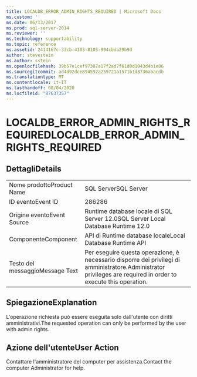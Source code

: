 ```yaml
---
title: LOCALDB_ERROR_ADMIN_RIGHTS_REQUIRED | Microsoft Docs
ms.custom: ''
ms.date: 06/13/2017
ms.prod: sql-server-2014
ms.reviewer: ''
ms.technology: supportability
ms.topic: reference
ms.assetid: 2414167c-33cb-4103-8105-994cbda29b9d
author: stevestein
ms.author: sstein
ms.openlocfilehash: 39b57e1cef97387a17f2ad7f61d0d1043d4b1e06
ms.sourcegitcommit: ad4d92dce894592a259721a1571b1d8736abacdb
ms.translationtype: MT
ms.contentlocale: it-IT
ms.lasthandoff: 08/04/2020
ms.locfileid: "87637357"
---
```

# <a name="localdb_error_admin_rights_required"></a><span data-ttu-id="92cd8-102">LOCALDB_ERROR_ADMIN_RIGHTS_REQUIRED</span><span class="sxs-lookup"><span data-stu-id="92cd8-102">LOCALDB_ERROR_ADMIN_RIGHTS_REQUIRED</span></span>
    
## <a name="details"></a><span data-ttu-id="92cd8-103">Dettagli</span><span class="sxs-lookup"><span data-stu-id="92cd8-103">Details</span></span>  
  
|||  
|-|-|  
|<span data-ttu-id="92cd8-104">Nome prodotto</span><span class="sxs-lookup"><span data-stu-id="92cd8-104">Product Name</span></span>|<span data-ttu-id="92cd8-105">SQL Server</span><span class="sxs-lookup"><span data-stu-id="92cd8-105">SQL Server</span></span>|  
|<span data-ttu-id="92cd8-106">ID evento</span><span class="sxs-lookup"><span data-stu-id="92cd8-106">Event ID</span></span>|<span data-ttu-id="92cd8-107">286</span><span class="sxs-lookup"><span data-stu-id="92cd8-107">286</span></span>|  
|<span data-ttu-id="92cd8-108">Origine evento</span><span class="sxs-lookup"><span data-stu-id="92cd8-108">Event Source</span></span>|<span data-ttu-id="92cd8-109">Runtime database locale di SQL Server 12.0</span><span class="sxs-lookup"><span data-stu-id="92cd8-109">SQL Server Local Database Runtime 12.0</span></span>|  
|<span data-ttu-id="92cd8-110">Componente</span><span class="sxs-lookup"><span data-stu-id="92cd8-110">Component</span></span>|<span data-ttu-id="92cd8-111">API di Runtime database locale</span><span class="sxs-lookup"><span data-stu-id="92cd8-111">Local Database Runtime API</span></span>|  
|<span data-ttu-id="92cd8-112">Testo del messaggio</span><span class="sxs-lookup"><span data-stu-id="92cd8-112">Message Text</span></span>|<span data-ttu-id="92cd8-113">Per eseguire questa operazione, è necessario disporre dei privilegi di amministratore.</span><span class="sxs-lookup"><span data-stu-id="92cd8-113">Administrator privileges are required in order to execute this operation.</span></span>|  
  
## <a name="explanation"></a><span data-ttu-id="92cd8-114">Spiegazione</span><span class="sxs-lookup"><span data-stu-id="92cd8-114">Explanation</span></span>  
 <span data-ttu-id="92cd8-115">L'operazione richiesta può essere eseguita solo dall'utente con diritti amministrativi.</span><span class="sxs-lookup"><span data-stu-id="92cd8-115">The requested operation can only be performed by the user with admin rights.</span></span>  
  
## <a name="user-action"></a><span data-ttu-id="92cd8-116">Azione dell'utente</span><span class="sxs-lookup"><span data-stu-id="92cd8-116">User Action</span></span>  
 <span data-ttu-id="92cd8-117">Contattare l'amministratore del computer per assistenza.</span><span class="sxs-lookup"><span data-stu-id="92cd8-117">Contact the computer Administrator for help.</span></span>  
  
  

